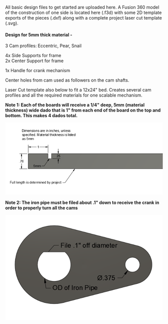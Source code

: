 All basic design files to get started are uploaded here. A Fusion 360 model of the construction of one side is located here (.f3d) with some 2D template exports of the pieces (.dxf) along with a complete project laser cut template (.svg).

#### Design for 5mm thick material - 

3 Cam profiles: Eccentric, Pear, Snail

4x Side Supports for frame  
2x Center Support for frame

1x Handle for crank mechanism

Center holes from cam used as followers on the cam shafts.

Laser Cut template also below to fit a 12x24" bed. Creates several cam profiles and all the required materials for one scalable mechanism.

**Note 1: Each of the boards will receive a 1/4" deep, 5mm (material thickness) wide dado that is 1" from each end of the board on the top and bottom. This makes 4 dados total.**

![board Dim](https://github.com/ebredder/Awesome-Automata/raw/master/pics/boardcut.PNG) 

**Note 2: The iron pipe must be filed about .1" down to receive the crank in order to properly turn all the cams**

![crank](https://github.com/ebredder/Awesome-Automata/raw/master/pics/crankDim.PNG)
